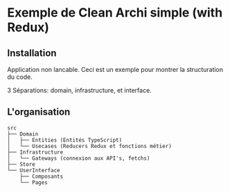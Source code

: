 # Exemple de Clean Archi simple (with Redux)

## Installation

Application non lancable. Ceci est un exemple pour montrer la structuration du code.

3 Séparations: domain, infrastructure, et interface.

## L'organisation

```
src
├── Domain
│   ├── Entities (Entités TypeScript)
│   └── Usecases (Reducers Redux et fonctions métier)
├── Infrastructure
│   └── Gateways (connexion aux API's, fetchs)
├── Store
└── UserInterface
    ├── Composants
    └── Pages
```
